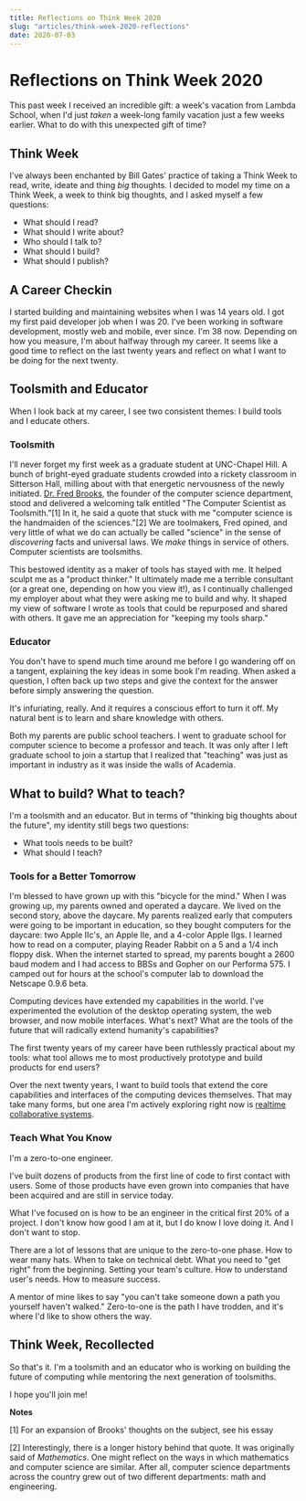 ```yaml
---
title: Reflections on Think Week 2020
slug: "articles/think-week-2020-reflections"
date: 2020-07-03
---
```


# Reflections on Think Week 2020

This past week I received an incredible gift: a week's vacation from Lambda School, when I'd just _taken_ a week-long family vacation just a few weeks earlier. What to do with this unexpected gift of time?

## Think Week

I've always been enchanted by Bill Gates' practice of taking a Think Week to read, write, ideate and thing _big_ thoughts. I decided to model my time on a Think Week, a week to think big thoughts, and I asked myself a few questions:

- What should I read?
- What should I write about?
- Who should I talk to?
- What should I build?
- What should I publish?

## A Career Checkin

I started building and maintaining websites when I was 14 years old. I got my first paid developer job when I was 20. I've been working in software development, mostly web and mobile, ever since. I'm 38 now. Depending on how you measure, I'm about halfway through my career. It seems like a good time to reflect on the last twenty years and reflect on what I want to be doing for the next twenty.

## Toolsmith and Educator

When I look back at my career, I see two consistent themes: I build tools and I educate others.

### Toolsmith

I'll never forget my first week as a graduate student at UNC-Chapel Hill. A bunch of bright-eyed graduate students crowded into a rickety classroom in Sitterson Hall, milling about with that energetic nervousness of the newly initiated. [Dr. Fred Brooks](s), the founder of the computer science department, stood and delivered a welcoming talk entitled "The Computer Scientist as Toolsmith."[1] In it, he said a quote that stuck with me "computer science is the handmaiden of the sciences."[2] We are toolmakers, Fred opined, and very little of what we do can actually be called "science" in the sense of _discovering_ facts and universal laws. We _make_ things in service of others. Computer scientists are toolsmiths.

This bestowed identity as a maker of tools has stayed with me. It helped sculpt me as a "product thinker." It ultimately made me a terrible consultant (or a great one, depending on how you view it!), as I continually challenged my employer about what they were asking me to build and why. It shaped my view of software I wrote as tools that could be repurposed and shared with others. It gave me an appreciation for "keeping my tools sharp."

### Educator

You don't have to spend much time around me before I go wandering off on a tangent, explaining the key ideas in some book I'm reading. When asked a question, I often back up two steps and give the context for the answer before simply answering the question.

It's infuriating, really. And it requires a conscious effort to turn it off. My natural bent is to learn and share knowledge with others.

Both my parents are public school teachers. I went to graduate school for computer science to become a professor and teach. It was only after I left graduate school to join a startup that I realized that "teaching" was just as important in industry as it was inside the walls of Academia.

## What to build? What to teach?

I'm a toolsmith and an educator. But in terms of "thinking big thoughts about the future", my identity still begs two questions:

- What tools needs to be built?
- What should I teach?

### Tools for a Better Tomorrow

I'm blessed to have grown up with this "bicycle for the mind." When I was growing up, my parents owned and operated a daycare. We lived on the second story, above the daycare. My parents realized early that computers were going to be important in education, so they bought computers for the daycare: two Apple IIc's, an Apple IIe, and a 4-color Apple IIgs. I learned how to read on a computer, playing Reader Rabbit on a 5 and a 1/4 inch floppy disk. When the internet started to spread, my parents bought a 2600 baud modem and I had access to BBSs and Gopher on our Performa 575. I camped out for hours at the school's computer lab to download the Netscape 0.9.6 beta.

Computing devices have extended my capabilities in the world. I've experimented the evolution of the desktop operating system, the web browser, and now mobile interfaces. What's next? What are the tools of the future that will radically extend humanity's capabilities?

The first twenty years of my career have been ruthlessly practical about my tools: what tool allows me to most productively prototype and build products for end users?

Over the next twenty years, I want to build tools that extend the core capabilities and interfaces of the computing devices themselves. That may take many forms, but one area I'm actively exploring right now is [realtime collaborative systems](https://jessmart.in/articles/realtime-collaborative-systems).

### Teach What You Know

I'm a zero-to-one engineer.

I've built dozens of products from the first line of code to first contact with users. Some of those products have even grown into companies that have been acquired and are still in service today.

What I've focused on is how to be an engineer in the critical first 20% of a project. I don't know how good I am at it, but I do know I love doing it. And I don't want to stop.

There are a lot of lessons that are unique to the zero-to-one phase. How to wear many hats. When to take on technical debt. What you need to "get right" from the beginning. Setting your team's culture. How to understand user's needs. How to measure success.

A mentor of mine likes to say "you can't take someone down a path you yourself haven't walked." Zero-to-one is the path I have trodden, and it's where I'd like to show others the way.

## Think Week, Recollected

So that's it. I'm a toolsmith and an educator who is working on building the future of computing while mentoring the next generation of toolsmiths.

I hope you'll join me!

**Notes**

[1] For an expansion of Brooks' thoughts on the subject, see his essay

[2] Interestingly, there is a longer history behind that quote. It was originally said of _Mathematics_. One might reflect on the ways in which mathematics and computer science are similar. After all, computer science departments across the country grew out of two different departments: math and engineering.
